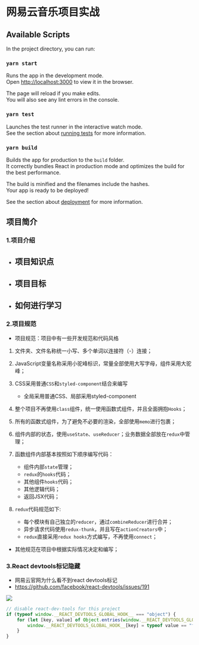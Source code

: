 # 网易云音乐项目实战

## Available Scripts

In the project directory, you can run:

### `yarn start`

Runs the app in the development mode.<br />
Open [http://localhost:3000](http://localhost:3000) to view it in the browser.

The page will reload if you make edits.<br />
You will also see any lint errors in the console.

### `yarn test`

Launches the test runner in the interactive watch mode.<br />
See the section about [running tests](https://facebook.github.io/create-react-app/docs/running-tests) for more information.

### `yarn build`

Builds the app for production to the `build` folder.<br />
It correctly bundles React in production mode and optimizes the build for the best performance.

The build is minified and the filenames include the hashes.<br />
Your app is ready to be deployed!

See the section about [deployment](https://facebook.github.io/create-react-app/docs/deployment) for more information.


## 项目简介

### 1.项目介绍

- 项目知识点
  - 
- 项目目标
  - 
- 如何进行学习
  - 



### 2.项目规范

- 项目规范：项目中有一些开发规范和代码风格

1. 文件夹、文件名称统一小写、多个单词以连接符（-）连接；
2. JavaScript变量名称采用小驼峰标识，常量全部使用大写字母，组件采用大驼峰；
3. CSS采用普通`CSS`和`styled-component`结合来编写
   - 全局采用普通CSS、局部采用styled-component
4. 整个项目不再使用`class`组件，统一使用函数式组件，并且全面拥抱`Hooks`；

5. 所有的函数式组件，为了避免不必要的渲染，全部使用`memo`进行包裹；

6. 组件内部的状态，使用`useState`、`useReducer`；业务数据全部放在`redux`中管理；

7. 函数组件内部基本按照如下顺序编写代码：
   - 组件内部`state`管理；
   - `redux`的`hooks`代码；
   - 其他组件`hooks`代码；
   - 其他逻辑代码；
   - 返回JSX代码；

8. `redux`代码规范如下: 
   - 每个模块有自己独立的`reducer`，通过`combineReducer`进行合并；
   - 异步请求代码使用`redux-thunk`，并且写在`actionCreators`中；
   - `redux`直接采用`redux hooks`方式编写，不再使用`connect`；

- 其他规范在项目中根据实际情况决定和编写；



### 3.React devtools标记隐藏

- 网易云官网为什么看不到react devtools标记
- https://github.com/facebook/react-devtools/issues/191

![](https://gitee.com/xmkm/cloudPic/raw/master/img/20200917204139.png)

```js
// disable react-dev-tools for this project
if (typeof window.__REACT_DEVTOOLS_GLOBAL_HOOK__ === "object") {
	for (let [key, value] of Object.entries(window.__REACT_DEVTOOLS_GLOBAL_HOOK__)) {
		window.__REACT_DEVTOOLS_GLOBAL_HOOK__[key] = typeof value == "function" ? ()=>{} : null;
	}
}
```